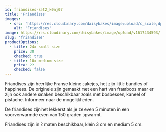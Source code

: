 ```yaml
---
id: friandises-set2_k0nj07
title: 'Friandises'
images:
  - src: 'https://res.cloudinary.com/daisybakes/image/upload/c_scale,dpr_1.0,w_600/f_auto,q_65/friandises-set2_k0nj07'
    alt: 'Friandises'
image: https://res.cloudinary.com/daisybakes/image/upload/v1617434593/friandises-set2_k0nj07.jpg
slug: 'friandises'
productOptions:
  - title: 24x small size
    price: 30
    checked: true
  - title: 10x medium size
    price: 22
    checked: false
---
```


Friandises zijn heerlijke Franse kleine cakejes, het zijn little bundles of happiness. De originele zijn gemaakt met een hart van framboos maar er zijn ook andere smaken beschikbaar zoals met bosbessen, kaneel of pistache. Informeer naar de mogelijkheden.

De friandises zijn het lekkerst als je ze even 5 minuten in een voorverwarmde oven van 150 graden opwarmt.

Friandises zijn in 2 maten beschikbaar, klein 3 cm en medium 5 cm.
